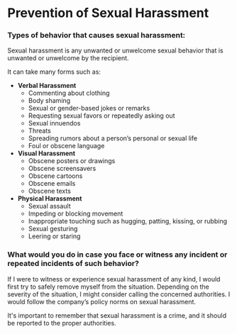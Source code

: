 # **Prevention of Sexual Harassment**

### **Types of behavior that causes sexual harassment:**

Sexual harassment is any unwanted or unwelcome sexual behavior that is unwanted or unwelcome by the recipient. 

It can take many forms such as:

- **Verbal Harassment**
    - Commenting about clothing
    - Body shaming
    - Sexual or gender-based jokes or remarks
    - Requesting sexual favors or repeatedly asking out
    - Sexual innuendos
    - Threats
    - Spreading rumors about a person’s personal or sexual life
    - Foul or obscene language
- **Visual Harassment**
    - Obscene posters or drawings
    - Obscene screensavers
    - Obscene cartoons
    - Obscene emails
    - Obscene texts
- **Physical Harassment**
    - Sexual assault
    - Impeding or blocking movement
    - Inappropriate touching such as hugging, patting, kissing, or rubbing
    - Sexual gesturing
    - Leering or staring

### **What would you do in case you face or witness any incident or repeated incidents of such behavior?**

If I were to witness or experience sexual harassment of any kind, I would first try to safely remove myself from the situation. Depending on the severity of the situation, I might consider calling the concerned authorities. I would follow the company’s policy norms on sexual harassment.

It's important to remember that sexual harassment is a crime, and it should be reported to the proper authorities.